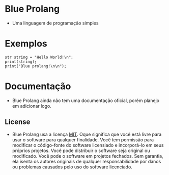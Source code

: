 # Blue Prolang
- Uma linguagem de programação simples

# Exemplos
```
str string = "Hello World!\n";
print(string);
print("Blue prolang!\n\n");
```

# Documentação
- Blue Prolang ainda não tem uma documentação oficial, porém planejo em adicionar logo.

## License
- Blue Prolang usa a licença [MIT](https://choosealicense.com/licenses/mit/). Oque significa que você está livre para usar o software para qualquer finalidade. Você tem permissão para modificar o código-fonte do software licensiado e incorporá-lo em seus próprios projetos. Você pode distribuir o software seja original ou modificado. Você pode o software em projetos fechados. Sem garantia, ela isenta os autores originais de qualquer responsabilidade por danos ou problemas causados pelo uso do software licenciado.
